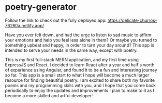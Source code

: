 # poetry-generator

Follow the link to check out the fully deployed app: 
https://delicate-churros-76260a.netlify.app/

Have you ever felt down, and had the urge to listen to sad music to affirm your emotions and help you feel less alone in them? 
Or maybe you turned to something upbeat and happy, in order to turn your day around?
This app is intended to serve your needs in the same way, except with poetry. 

This is my first full-stack MERN application, and my first time using ExpressJS and React.
I decided to learn React after a year and half's worth of experience using Angular, and found it to be a fun and interesting journey so far.
This app is a small start to what I hope will become a much larger resource for finding beautiful poetry.
I am excited to share both my favorite poems and my programming skills with you, and I hope that you come back periodically to enjoy the updates and improvements I plan to make to it as I become a more skilled and artful developer! 
